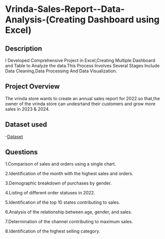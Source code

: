 # Vrinda-Sales-Report--Data-Analysis-(Creating Dashboard using Excel)
## Description
I Developed Comprehensive Project in Excel,Creating Multiple Dashboard and Table to Analyze the data.This Process Involves Several Stages Include 
Data Cleaning,Data Processing And Data Visualization.
## Project Overview 
The vrinda store wants to create an annual sales report for 2022.so that,the owner of the vrinda store
can undesrtand their customers and grow more sales in 2023 & 2024.
## Dataset used
-<a href="https://github.com/Afnantab/Vrindar-Sales-Report--Data-Analysis-/blob/main/Vrinda%20Store%20project.xlsx">Dataset<a/>
## Questions
1.Comparison of sales and orders using a single chart.

2.Identification of the month with the highest sales and orders.

3.Demographic breakdown of purchases by gender.

4.Listing of different order statuses in 2022.

5.Identification of the top 10 states contributing to sales.

6.Analysis of the relationship between age, gender, and sales.

7.Determination of the channel contributing to maximum sales.

8.Identification of the highest selling category.





